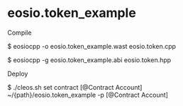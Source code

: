 # eosio.token_example

Compile

 $ eosiocpp -o eosio.token_example.wast eosio.token.cpp
 
 $ eosiocpp -g eosio.token_example.abi eosio.token.hpp

Deploy
  
  $ ./cleos.sh set contract [@Contract Account] ~/{path}/eosio.token_example -p [@Contract Account]
